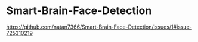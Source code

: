 # Smart-Brain-Face-Detection
https://github.com/natan7366/Smart-Brain-Face-Detection/issues/1#issue-725310219
